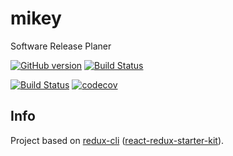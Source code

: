 # mikey

Software Release Planer

[![GitHub version](https://img.shields.io/github/tag/naxmefy/mikey.svg?label=version)](https://github.com/naxmefy/mikey/releases)
[![Build Status](https://travis-ci.org/naxmefy/mikey.svg?branch=master)](https://travis-ci.org/naxmefy/mikey)

[![Build Status](https://travis-ci.org/naxmefy/mikey.svg?branch=master)](https://travis-ci.org/naxmefy/mikey)
[![codecov](https://codecov.io/gh/naxmefy/mikey/branch/master/graph/badge.svg)](https://codecov.io/gh/naxmefy/mikey)

## Info

Project based on [redux-cli](https://github.com/SpencerCDixon/redux-cli) 
([react-redux-starter-kit](https://github.com/davezuko/react-redux-starter-kit)).
